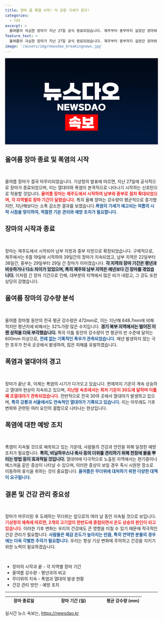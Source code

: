```yaml
---
title: 장마 끝 폭염 시작! 더 강한 기세가 온다!
categories:
  - 기타
excerpt: >
  올여름의 극심한 장마가 지난 27일 공식 종료되었습니다. 제주부터 중부까지 길었던 장마와 역대급 호우가 지나고, 이제 신정한 폭염이 계속될 예정입니다. 체감온도 상승에 유의하세요!
feature_text: >
  올여름의 극심한 장마가 지난 27일 공식 종료되었습니다. 제주부터 중부까지 길었던 장마와 역대급 호우가 지나고, 이제 신정한 폭염이 계속될 예정입니다. 체감온도 상승에 유의하세요!
image: '/assets/img/newsdao_breakingnews.jpg'
---
```


<p><img src="/assets/img/newsdao_breakingnews.jpg" alt="ontimetimes 속보" /></p>

<h2 data-ke-size="size26">올여름 장마 종료 및 폭염의 시작</h2>

<p data-ke-size="size16">&nbsp;</p>

<p>올여름 장마가 결국 마무리되었습니다. 기상청의 발표에 따르면, 지난 27일에 공식적으로 장마가 종료되었으며, 이는 열대야와 폭염이 본격적으로 나타나기 시작하는 신호탄으로 작용할 것입니다. <b><span style="color: #ee2323;">올여름 장마는 제주도에서 시작하여 남부와 중부로 점차 확대되었으며, 각 지역별로 장마 기간이 달랐습니다.</span></b> 특히 올해 장마는 강수량이 평균적으로 증가했지만,  지난해보다는 소폭 감소한 결과를 보였습니다.<b><span style="color: #1a5490;">폭염의 기세가 예고되는 여름의 시작 시점을 맞이하여, 적절한 기온 관리와 예방 조치가 필요합니다.</span></b> </p>

<h2 data-ke-size="size26">장마의 시작과 종료</h2>

<p data-ke-size="size16">&nbsp;</p>

<p>장마는 제주도에서 시작되어 남부 지방과 중부 지방으로 확장되었습니다. 구체적으로, 제주에서는 6월 19일에 시작하여 39일간의 장마가 지속되었고, 남부 지역은 22일부터 36일간, 중부는 29일부터 29일 간 장마가 이어졌습니다. <b><span style="background-color: #21538527;">각 지역의 장마 기간은 평년과 비슷하거나 다소 차이가 있었으며, 특히 제주와 남부 지역은 예년보다 긴 장마를 겪었습니다.</span></b> 이처럼 긴 장마 기간으로 인해, 대부분의 지역에서 많은 비가 내렸고, 그 강도 또한 상당히 강했습니다. </p>

<h2 data-ke-size="size26">올여름 장마의 강수량 분석</h2>

<p data-ke-size="size16">&nbsp;</p>

<p>올여름 장마철 동안의 전국 평균 강수량은 472mm로, 이는 지난해 648.7mm에 비해 적지만 평년치에 비해서는 32%가량 많은 수치입니다. <b><span style="background-color: #21538527;">경기 북부 지역에서는 벌어진 이랜 성적을 더욱 부각했습니다.</span></b> 특히 이틀 동안의 강수량이 연 평균의 반 수준에 달하는 600mm 이상으로, <b><span style="color: #1a5490;"> 전례 없는 기록적인 폭우가 관측되었습니다.</span></b> 매년 발생하지 않는 극한 호우가 전국 곳곳에서 발생하여, 많은 피해를 유발하였습니다. </p>

<h2 data-ke-size="size26">폭염과 열대야의 경고</h2>

<p data-ke-size="size16">&nbsp;</p>

<p>장마가 끝난 후, 이제는 폭염의 시기가 다가오고 있습니다. 현재까지 기온이 계속 상승하고 열대야 현상이 지속되고 있으며, <b><span style="color: #ee2323;">지난밤 속초에서는 최저 기온이 30도에 달하며 이틀째 초열대야가 관측되었습니다.</span></b> 전반적으로 전국 30여 곳에서 열대야가 발생하고 있으며, <b><span style="color: #1a5490;">특히 강릉과 서울에서도 연속적인 열대야가 기록되고 있습니다.</span></b> 이는 아무래도 기후 변화와 관련된 여러 요인의 결합으로 나타나는 현상입니다. </p>

<h2 data-ke-size="size26">폭염에 대한 예방 조치</h2>

<p data-ke-size="size16">&nbsp;</p>

<p>폭염이 지속될 것으로 예측되고 있는 가운데, 사람들의 건강과 안전을 위해 일정한 예방 조치가 필요합니다. <b><span style="background-color: #21538527;">특히, 비닐하우스나 축사 등의 더위를 관리하기 위해 천장에 물을 뿌리는 방법 등이 효과적일 것입니다.</span></b> 열대야에 다극적으로 노출된 지역에서는 현기증이나 메스꺼움 같은 증상이 나타날 수 있으며, 이러한 증상이 보일 경우 즉시 시원한 장소로 이동하여 휴식을 취하는 것이 중요합니다.<b><span style="color: #1a5490;"> 올여름은 무더위에 대처하기 위한 다양한 대책이 요구됩니다.</span></b></p>

<h2 data-ke-size="size26">결론 및 건강 관리 중요성</h2>

<p data-ke-size="size16">&nbsp;</p>

<p>장마가 마무리된 후 도래하는 무더위는 앞으로의 여러 날 동안 지속될 것으로 보입니다. <b><span style="color: #ee2323;">기상청의 예측에 따르면, 2개의 고기압이 한반도에 중첩되면서 온도 상승의 원인이 되고 있습니다.</span></b> 이러한 기후 변화는 우리의 건강에도 큰 영향을 미칠 수 있기 때문에 적극적인 건강 관리가 필요합니다.<b><span style="color: #1a5490;"> 사람들은 체감 온도가 높아지는 만큼, 특히 연약한 분들의 경우에는 더욱 각별한 주의가 필요합니다.</span></b> 우리는 항상 기상 변화에 주의하고 건강을 지키기 위한 노력이 필요하겠습니다.</p>

<p data-ke-size="size16">&nbsp;</p> 

<ul>
  <li>장마의 시작과 끝 - 각 지역별 장마 기간</li>
  <li>올여름 강수량 - 평년과의 비교</li>
  <li>무더위의 지속 - 폭염과 열대야 발생 현황</li>
  <li>건강 관리 방안 - 예방 조치</li>
</ul>

<hr>

<table style="width: 100%; height: 30px;">
  <tbody>
    <tr>
      <td style="text-align: center; height: 17px;"><b>장마 종료일</b></td>
      <td style="text-align: center; height: 17px;"><b>장마 기간 (일)</b></td>
      <td style="text-align: center; height: 17px;"><b>평균 강수량 (mm)</b></td>
    </tr>
    <tr>
      <td style="text-align: center; height: 17px;">2023년 7월 27일</td>
      <td style="text-align: center; height: 17px;">39(제주) / 36(남부) / 29(중부)</td>
      <td style="text-align: center; height: 17px;">472</td>
    </tr>
  </tbody>
</table>
실시간 뉴스 속보는, <a href="https://newsdao.kr" rel="dofollow">https://newsdao.kr</a>


